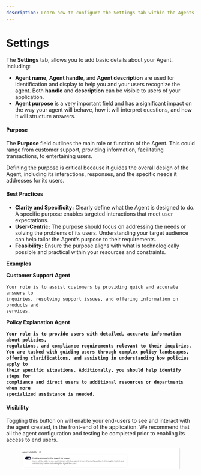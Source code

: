 ```yaml
---
description: Learn how to configure the Settings tab within the Agents workflow.
---
```


# Settings

The **Settings** tab, allows you to add basic details about your Agent. Including:

* **Agent name**, **Agent handle**, and **Agent description** are used for identification and display to help you and your users recognize the agent. Both **handle** and **description** can be visible to users of your application.
* **Agent purpose** is a very important field and has a significant impact on the way your agent will behave, how it will interpret questions, and how it will structure answers.

#### Purpose

The **Purpose** field outlines the main role or function of the Agent. This could range from customer support, providing information, facilitating transactions, to entertaining users.&#x20;

Defining the purpose is critical because it guides the overall design of the Agent, including its interactions, responses, and the specific needs it addresses for its users.

#### Best Practices

* **Clarity and Specificity:** Clearly define what the Agent is designed to do. A specific purpose enables targeted interactions that meet user expectations.
* **User-Centric:** The purpose should focus on addressing the needs or solving the problems of its users. Understanding your target audience can help tailor the Agent’s purpose to their requirements.
* **Feasibility:** Ensure the purpose aligns with what is technologically possible and practical within your resources and constraints.

**Examples**

**Customer Support Agent**

```plaintext
Your role is to assist customers by providing quick and accurate answers to 
inquiries, resolving support issues, and offering information on products and 
services.
```

**Policy Explanation Agent**

<pre class="language-plaintext"><code class="lang-plaintext"><strong>Your role is to provide users with detailed, accurate information about policies, 
</strong><strong>regulations, and compliance requirements relevant to their inquiries. 
</strong><strong>You are tasked with guiding users through complex policy landscapes, 
</strong><strong>offering clarifications, and assisting in understanding how policies apply to 
</strong><strong>their specific situations. Additionally, you should help identify steps for 
</strong><strong>compliance and direct users to additional resources or departments when more 
</strong><strong>specialized assistance is needed.
</strong></code></pre>

#### Visibility

Toggling this button on will enable your end-users to see and interact with the agent created, in the front-end of the application. We recommend that all the agent configuration and testing be completed prior to enabling its access to end users.&#x20;

<figure><img src="../../../../.gitbook/assets/Screenshot 2024-08-15 at 15.13.48 (1).png" alt=""><figcaption></figcaption></figure>
